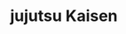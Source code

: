 ---
layout: lecteur.njk
tags : jjk

title : jujutsu Kaisen
episode : 15
saison : 1
iframe : https://streamtape.com/e/7q9zAw4GblHJ4Q/JUJUTSU_KAISEN_-_15_VOSTFR.mp4

cc :  VostFr
---